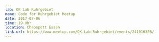 ```yaml
---
lab: OK Lab Ruhrgebiet
name: Code for Ruhrgebiet Meetup
date: 2017-07-06
time: 19 Uhr
location: Chaospott Essen
link-url: https://www.meetup.com/OK-Lab-Ruhrgebiet/events/241016308/
---
```


